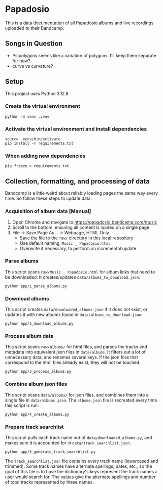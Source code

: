 # Papadosio

This is a data documentation of all Papadosio albums and live recordings uploaded to their Bandcamp.

## Songs in Question

- Psipolygons seems like a variation of polygons. I'll keep them separate for now?
- curve vs curvature?


## Setup

This project uses Python 3.12.8

### Create the virtual environment

```
python -m venv .venv
```

### Activate the virtual environment and install dependencies

```
source .venv/bin/activate
pip install -r requirements.txt
```

### When adding new dependencies

```
pip freeze > requirements.txt
```

## Collection, formatting, and processing of data

Bandcamp is a little weird about reliably loading pages the same way every time. So follow these steps to update data:

### Acquisition of album data [Manual]

1. Open Chrome and navigate to https://papadosio.bandcamp.com/music
2. Scroll to the bottom, ensuring all content is loaded on a single page
3. File -> Save Page As... -> Webpage, HTML Only
    - Save the file to the `raw/` directory in this local repository
    - Use default naming, `Music _ Papadosio.html`
    - Overwrite if necessary, to perform an incremental update

### Parse albums

This script scans `raw/Music _ Papadosio.html` for album links that need to be downloaded. It creates/updates `data/albums_to_download.json`.

```
python app/1_parse_albums.py
```

### Download albums

This script creates `data/downloaded_albums.json` if it does not exist, or updates it with new albums found in `data/albums_to_download.json`.

```
python app/2_download_albums.py
```

### Process album data

This script scans `raw/albums/` for html files, and parses the tracks and metadata into equivalent json files in `data/albums`. It filters out a lot of unnecessary data, and renames several keys. If the json files that correspond to the html files already exist, they will not be touched.

```
python app/3_process_albums.py
```

### Combine album json files

This script scans `data/albums/` for json files, and combines them into a single file in `data/albums.json`. The `albums.json` file is recreated every time this script is run.

```
python app/4_create_albums.py
```

### Prepare track searchlist

This script pulls each track name out of `data/downloaded_albums.py`, and makes sure it is accounted for in `data/track_searchlist.json`.

```
python app/5_generate_track_searchlist.py
```

 The `track_searchlist.json` file contains every track name (lowercased and trimmed). Some track names have alternate spellings, dates, etc., so the goal of this file is to have the dictionary's keys represent the track names a user would search for. The values give the alternate spellings and number of total tracks represented by these names.
 